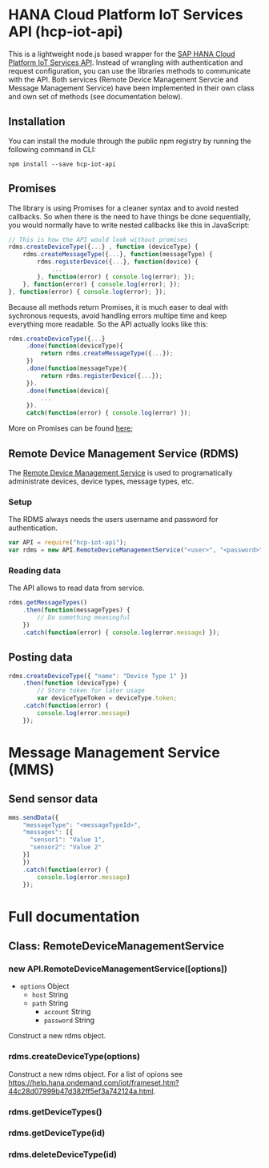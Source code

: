 # HANA Cloud Platform IoT Services API (hcp-iot-api)

This is a lightweight node.js based wrapper for the [SAP HANA Cloud Platform IoT Services API](https://help.hana.ondemand.com/iot/frameset.htm?ad829c660e584c329200022332f04d00.html). 
Instead of wrangling with authentication and request configuration, you can use the libraries methods to communicate with the API.
Both services (Remote Device Management Servcie and Message Management Service) have been implemented in their own class and own set of methods (see documentation below).

## Installation

You can install the module through the public npm registry by running the
following command in CLI:

```
npm install --save hcp-iot-api
```

## Promises

The library is using Promises for a cleaner syntax and to avoid nested callbacks.
So when there is the need to have things be done sequentially, you would normally have to write nested callbacks like this in JavaScript:

```js
// This is how the API would look without promises
rdms.createDeviceType({...} , function (deviceType) {
	rdms.createMessageType({...}, function(messageType) {		
		rdms.registerDevice({...}, function(device) {
			...
		}, function(error) { console.log(error); });
	}, function(error) { console.log(error); });
}, function(error) { console.log(error); });
```
Because all methods return Promises, it is much easer to deal with sychronous requests, avoid handling errors multipe time and keep everything more readable. So the API actually looks like this:

```js
rdms.createDeviceType({...}
	 .done(function(deviceType){
		 return rdms.createMessageType({...});
	 })
	 .done(function(messageType){
		 return rdms.registerDevice({...});
	 }).
	 .done(function(device){
		 ...
	 }).
	 catch(function(error) { console.log(error) });
```

More on Promises can be found [here](https://promise-nuggets.github.io/);

## Remote Device Management Service (RDMS)

The [Remote Device Management Service](https://help.hana.ondemand.com/iot/frameset.htm?c4477ad35f1c405fb9364f279f24d973.html) is used to programatically administrate devices, device types, message types, etc.

### Setup

The RDMS always needs the users username and password for authentication.

```js
var API = require("hcp-iot-api");
var rdms = new API.RemoteDeviceManagementService("<user>", "<password>");
```
### Reading data

The API allows to read data from service.

```js
rdms.getMessageTypes()
	.then(function(messageTypes) {
		// Do something meaningful
	})
	.catch(function(error) { console.log(error.message)	});
```

## Posting data

```js
rdms.createDeviceType({ "name": "Device Type 1" })
	.then(function (deviceType) {
		// Store token for later usage
		var deviceTypeToken = deviceType.token;
	.catch(function(error) {
		console.log(error.message)
	});
```

# Message Management Service (MMS)

## Send sensor data

```js
mms.sendData({
	"messageType": "<messageTypeId>",
	"messages": [{
      "sensor1": "Value 1",
      "sensor2": "Value 2"
    }]
	})
	.catch(function(error) {
		console.log(error.message)
	});
```	
	
# Full documentation

## Class: RemoteDeviceManagementService

### new API.RemoteDeviceManagementService([options])

* `options` Object
  * `host` String
  * `path` String
	* `account` String
	* `password` String

Construct a new rdms object.


### rdms.createDeviceType(options)

Construct a new rdms object.
For a list of opions see https://help.hana.ondemand.com/iot/frameset.htm?44c28d07999b47d382ff5ef3a742124a.html.

### rdms.getDeviceTypes()
### rdms.getDeviceType(id)
### rdms.deleteDeviceType(id)